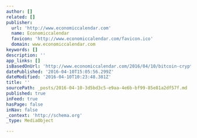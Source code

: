 ```yaml
---
author: []
related: []
publisher:
  url: 'http://www.economiccalendar.com'
  name: Economiccalendar
  favicon: 'http://www.economiccalendar.com/favicon.ico'
  domain: www.economiccalendar.com
keywords: []
description: ''
app_links: []
isBasedOnUrl: 'http://www.economiccalendar.com/2016/04/10/bitcoin-cryptocurrency-from-the-dark-web-to-the-mainstream/'
datePublished: '2016-04-10T15:05:56.299Z'
dateModified: '2016-04-10T10:23:48.381Z'
title: ''
sourcePath: _posts/2016-04-10-3d5bd3c5-e9aa-4e6b-bf99-85e81a2df57f.md
published: true
inFeed: true
hasPage: false
inNav: false
_context: 'http://schema.org'
_type: MediaObject

---
```

<article style=""></article>